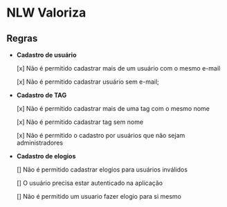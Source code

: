 # NLW Valoriza

## Regras

- **Cadastro de usuário**
  
  [x] Não é permitido cadastrar mais de um usuário com o mesmo e-mail

  [x] Não é permitido cadastrar usuário sem e-mail;


- **Cadastro de TAG**


  [x] Não é permitido cadastrar mais de uma tag com o mesmo nome

  [x] Não é permitido cadastrar tag sem nome

  [x] Não é permitido o cadastro por usuários que não sejam administradores

- **Cadastro de elogios**


  [] Não é permitido cadastrar elogios para usuários inválidos

  [] O usuário precisa estar autenticado na aplicação

  [] Não é permitido um usuario fazer elogio para si mesmo

